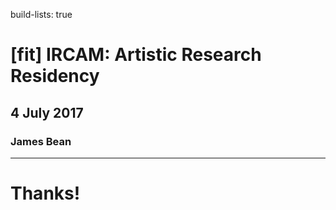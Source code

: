 build-lists: true

# [fit] IRCAM: Artistic Research Residency
## 4 July 2017
### James Bean

---

# Thanks!